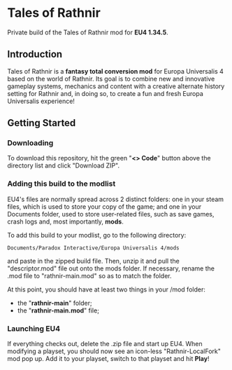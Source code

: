 # Tales of Rathnir

Private build of the Tales of Rathnir mod for **EU4 1.34.5**.

## Introduction

Tales of Rathnir is a **fantasy total conversion mod** for Europa Universalis 4 based on the world of Rathnir. Its goal is to combine new and innovative gameplay systems, mechanics and content with a creative alternate history setting for Rathnir and, in doing so, to create a fun and fresh Europa Universalis experience!

## Getting Started

### Downloading
To download this repository, hit the green "**<> Code**" button above the directory list and click "Download ZIP".

### Adding this build to the modlist

EU4's files are normally spread across 2 distinct folders: one in your steam files, which is used to store your copy of the game; and one in your Documents folder, used to store user-related files, such as save games, crash logs and, most importantly, **mods**.

To add this build to your modlist, go to the following directory:

```
Documents/Paradox Interactive/Europa Universalis 4/mods
```

and paste in the zipped build file. Then, unzip it and pull the "descriptor.mod" file out onto the mods folder. If necessary, rename the .mod file to "rathnir-main.mod" so as to match the folder.

At this point, you should have at least two things in your /mod folder:
* the "**rathnir-main**" folder;
* the "**rathnir-main.mod**" file;

### Launching EU4

If everything checks out, delete the .zip file and start up EU4. When modifying a playset, you should now see an icon-less "Rathnir-LocalFork" mod pop up. Add it to your playset, switch to that playset and hit **Play**! 